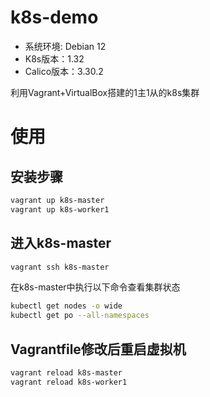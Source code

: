 # k8s-demo

+ 系统环境: Debian 12
+ K8s版本：1.32
+ Calico版本：3.30.2

利用Vagrant+VirtualBox搭建的1主1从的k8s集群

# 使用

## 安装步骤

```bash
vagrant up k8s-master
vagrant up k8s-worker1
```

## 进入k8s-master
```bash
vagrant ssh k8s-master
```

在k8s-master中执行以下命令查看集群状态
```bash
kubectl get nodes -o wide
kubectl get po --all-namespaces
```

## Vagrantfile修改后重启虚拟机
```bash
vagrant reload k8s-master
vagrant reload k8s-worker1
```

